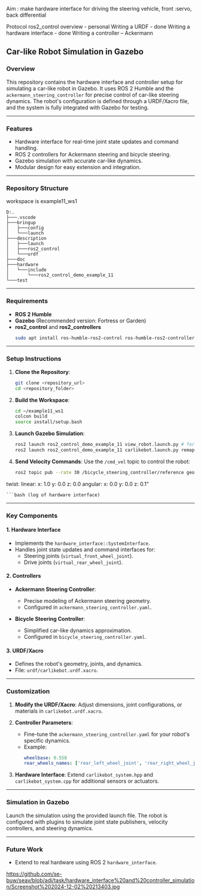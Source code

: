 Aim : make hardware interface for driving the steering vehicle, front :servo, back differential


Protocol
ros2_control overview - personal
Writing a URDF - done
Writing a hardware interface - done
Writing a controller – Ackermann 



## **Car-like Robot Simulation in Gazebo**

### **Overview**
This repository contains the hardware interface and controller setup for simulating a car-like robot in Gazebo. It uses ROS 2 Humble and the `ackermann_steering_controller` for precise control of car-like steering dynamics. The robot's configuration is defined through a URDF/Xacro file, and the system is fully integrated with Gazebo for testing.

---

### **Features**
- Hardware interface for real-time joint state updates and command handling.
- ROS 2 controllers for Ackermann steering and bicycle steering.
- Gazebo simulation with accurate car-like dynamics.
- Modular design for easy extension and integration.

---

### **Repository Structure**

workspace is example11_ws1

```plaintext
D:.
├───.vscode
├───bringup
│   ├───config
│   └───launch
├───description
│   ├───launch
│   ├───ros2_control
│   └───urdf
├───doc
├───hardware
│   └───include
│       └───ros2_control_demo_example_11
└───test
```

---

### **Requirements**
- **ROS 2 Humble**
- **Gazebo** (Recommended version: Fortress or Garden)
- **ros2_control** and **ros2_controllers**
  ```bash
  sudo apt install ros-humble-ros2-control ros-humble-ros2-controllers
  ```

---

### **Setup Instructions**

1. **Clone the Repository**:
   ```bash
   git clone <repository_url>
   cd <repository_folder>
   ```

2. **Build the Workspace**:
   ```bash
   cd ~/example11_ws1
   colcon build
   source install/setup.bash
   ```

3. **Launch Gazebo Simulation**:
   ```bash
   ros2 launch ros2_control_demo_example_11 view_robot.launch.py # for viewing the file in rviz
   ros2 launch ros2_control_demo_example_11 carlikebot.launch.py remap_odometry_tf:=true # for running in Gazebo
   
   ```
   
   

4. **Send Velocity Commands**:
   Use the `/cmd_vel` topic to control the robot:
   ```bash
   ros2 topic pub --rate 30 /bicycle_steering_controller/reference geometry_msgs/msg/TwistStamped "
  twist:
    linear:
      x: 1.0
      y: 0.0
      z: 0.0
    angular:
      x: 0.0
      y: 0.0
      z: 0.1"
   ```
```bash (log of hardware interface)

```
---

### **Key Components**

#### **1. Hardware Interface**
- Implements the `hardware_interface::SystemInterface`.
- Handles joint state updates and command interfaces for:
  - Steering joints (`virtual_front_wheel_joint`).
  - Drive joints (`virtual_rear_wheel_joint`).

#### **2. Controllers**
- **Ackermann Steering Controller**:
  - Precise modeling of Ackermann steering geometry.
  - Configured in `ackermann_steering_controller.yaml`.

- **Bicycle Steering Controller**:
  - Simplified car-like dynamics approximation.
  - Configured in `bicycle_steering_controller.yaml`.

#### **3. URDF/Xacro**
- Defines the robot's geometry, joints, and dynamics.
- File: `urdf/carlikebot.urdf.xacro`.

---

### **Customization**

1. **Modify the URDF/Xacro**:
   Adjust dimensions, joint configurations, or materials in `carlikebot.urdf.xacro`.

2. **Controller Parameters**:
   - Fine-tune the `ackermann_steering_controller.yaml` for your robot's specific dynamics.
   - Example:
     ```yaml
     wheelbase: 0.558
     rear_wheels_names: ['rear_left_wheel_joint', 'rear_right_wheel_joint']
     ```

3. **Hardware Interface**:
   Extend `carlikebot_system.hpp` and `carlikebot_system.cpp` for additional sensors or actuators.

---

### **Simulation in Gazebo**
Launch the simulation using the provided launch file. The robot is configured with plugins to simulate joint state publishers, velocity controllers, and steering dynamics.

---

### **Future Work**

- Extend to real hardware using ROS 2 `hardware_interface`.

https://github.com/se-buw/seav/blob/adi/task/hardware_interface%20and%20controller_simulation/Screenshot%202024-12-02%20213403.jpg

